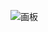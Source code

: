 ![画板](https://cdn.nlark.com/yuque/0/2025/jpeg/2639475/1736309174138-e4d4103b-42b5-4648-8372-ec5bb06d4120.jpeg)

